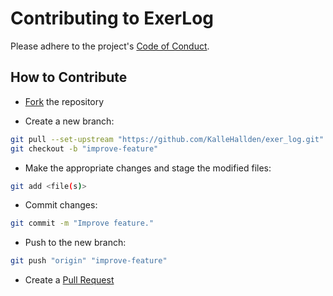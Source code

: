 # Contributing to ExerLog

Please adhere to the project's [Code of Conduct](./code_of_conduct.md).


## How to Contribute

- [Fork](https://github.com/KalleHallden/exer_log/fork) the repository

- Create a new branch:

```bash
git pull --set-upstream "https://github.com/KalleHallden/exer_log.git"
git checkout -b "improve-feature"
```

- Make the appropriate changes and stage the modified files:

```bash
git add <file(s)>
```

- Commit changes:

```bash
git commit -m "Improve feature."
```

- Push to the new branch:

```bash
git push "origin" "improve-feature"
```

- Create a [Pull Request](https://github.com/KalleHallden/exer_log/pulls)
